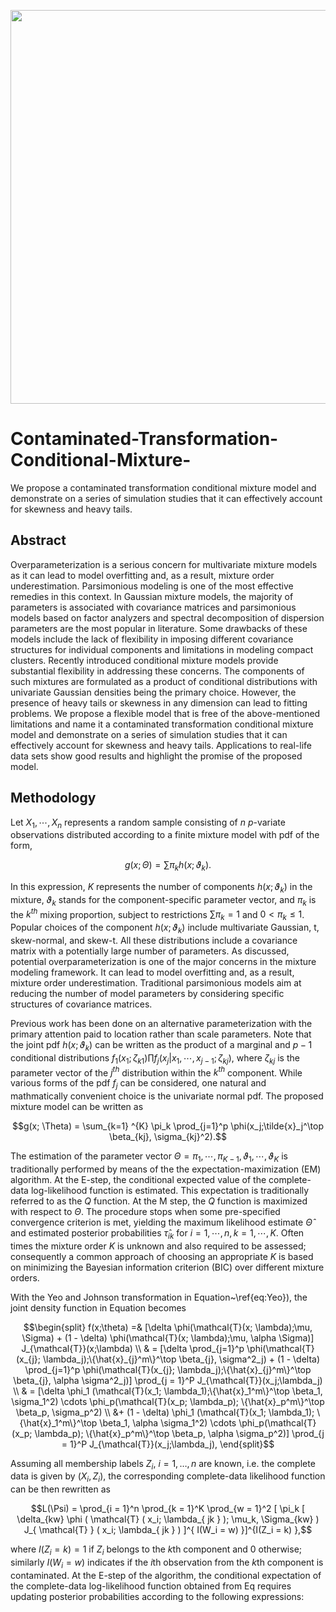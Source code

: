 <p align="center">
  <img src = "https://user-images.githubusercontent.com/60518209/219705580-ffb94e46-e520-45ac-9ec6-58bab4196e17.png" width = "630" />
</p>

# Contaminated-Transformation-Conditional-Mixture-
We propose a contaminated transformation conditional mixture model and demonstrate on a series of simulation studies that it can effectively account for skewness and heavy tails.

## Abstract
Overparameterization is a serious concern for multivariate mixture models as it can lead to
model overfitting and, as a result, mixture order underestimation. Parsimonious modeling is
one of the most effective remedies in this context. In Gaussian mixture models, the majority
of parameters is associated with covariance matrices and parsimonious models based on factor
analyzers and spectral decomposition of dispersion parameters are the most popular in literature.
Some drawbacks of these models include the lack of flexibility in imposing different
covariance structures for individual components and limitations in modeling compact clusters.
Recently introduced conditional mixture models provide substantial flexibility in addressing
these concerns. The components of such mixtures are formulated as a product of conditional
distributions with univariate Gaussian densities being the primary choice. However, the presence
of heavy tails or skewness in any dimension can lead to fitting problems. We propose
a flexible model that is free of the above-mentioned limitations and name it a contaminated
transformation conditional mixture model and demonstrate on a series of simulation studies
that it can effectively account for skewness and heavy tails. Applications to real-life data sets
show good results and highlight the promise of the proposed model. 


## Methodology
Let $X_1, \cdots, X_n$ represents a random sample consisting of $n$ $p$-variate observations distributed according to a finite mixture model with pdf of the form,

```math
g(x; \Theta) = \sum \pi_k h(x; \vartheta_k).
```
In this expression, $K$ represents the number of components $h(x;\vartheta_k)$ in the mixture, $\vartheta_k$ stands for the component-specific parameter vector, and $\pi_k$ is the $k^{th}$ mixing proportion, subject to restrictions $\sum \pi_k = 1$ and $0 < \pi_k \le 1$. 
Popular choices of the component $h(x; \vartheta_k)$ include multivariate Gaussian, t, skew-normal, and skew-t. All these distributions include a covariance matrix with a potentially large number of parameters. As discussed, potential overparameterization is one of the major concerns in the mixture modeling framework. It can lead to model overfitting and, as a result, mixture order underestimation. Traditional parsimonious models aim at reducing the number of model parameters by considering specific structures of covariance matrices. 

Previous work has been done on an alternative parameterization with the primary attention paid to location rather than scale parameters. Note that the joint pdf $h(x;\vartheta_k)$ can be written as the product of a marginal and $p - 1$ conditional distributions $f_1(x_1; \zeta_{k1}) \prod f_j(x_j|x_1, \cdots, x_{j-1};\zeta_{kj})$, where $\zeta_{kj}$ is the parameter vector of the $j^{th}$ distribution within the $k^{th}$ component. While various forms of the pdf $f_j$ can be considered, one natural and mathmatically convenient choice is the univariate normal pdf. The proposed mixture model can be written as

```math
g(x; \Theta) = \sum_{k=1} ^{K} \pi_k \prod_{j=1}^p \phi(x_j;\tilde{x}_j^\top \beta_{kj}, \sigma_{kj}^2).
```
The estimation of the parameter vector $\Theta = {\pi_1, \cdots, \pi_{K-1}, \vartheta_1, \cdots, \vartheta_K}$ is traditionally performed by means of the the expectation-maximization (EM) algorithm. At the E-step, the conditional expected value of the complete-data log-likelihood function is estimated. This expectation is traditionally referred to as the $Q$ function. At the M step, the $Q$ function is maximized with respect to $\Theta$. The procedure stops when some pre-specified convergence criterion is met, yielding the maximum likelihood estimate $\hat{\Theta}$ and estimated posterior probabilities $\hat{\tau}_{ik}$ for $i = 1, \cdots, n, k = 1, \cdots, K$. Often times the mixture order $K$ is unknown and also required to be assessed; consequently a common approach of choosing an appropriate $K$ is based on minimizing the Bayesian information criterion (BIC) over different mixture orders.

With the Yeo and Johnson transformation in Equation~\ref{eq:Yeo}), the joint density function in Equation becomes 
```math
\begin{split}
f(x;\theta)  =& [\delta \phi(\mathcal{T}(x; \lambda);\mu, \Sigma) + (1 - \delta) \phi(\mathcal{T}(x; \lambda);\mu, \alpha \Sigma)]  J_{\mathcal{T}}(x;\lambda) \\ 
& = [\delta \prod_{j=1}^p \phi(\mathcal{T}(x_{j}; \lambda_j);\{\hat{x}_{j}^m\}^\top \beta_{j}, \sigma^2_j) + (1 - \delta) \prod_{j=1}^p \phi(\mathcal{T}(x_{j}; \lambda_j);\{\hat{x}_{j}^m\}^\top \beta_{j}, \alpha \sigma^2_j)] \prod_{j = 1}^P J_{\mathcal{T}}(x_j;\lambda_j) \\ 
& = [\delta \phi_1 (\mathcal{T}(x_1; \lambda_1);\{\hat{x}_1^m\}^\top \beta_1, \sigma_1^2) \cdots \phi_p(\mathcal{T}(x_p; \lambda_p); \{\hat{x}_p^m\}^\top \beta_p, \sigma_p^2) \\ 
&+ (1 - \delta) \phi_1 (\mathcal{T}(x_1; \lambda_1); \{\hat{x}_1^m\}^\top \beta_1, \alpha \sigma_1^2) \cdots \phi_p(\mathcal{T}(x_p; \lambda_p); \{\hat{x}_p^m\}^\top \beta_p, \alpha \sigma_p^2)] 
\prod_{j = 1}^P J_{\mathcal{T}}(x_j;\lambda_j),
\end{split}
```
Assuming all membership labels $Z_i$, $i = 1, \ldots, n$ are known, i.e. the complete data is given by $(X_i, Z_i)$, the corresponding complete-data likelihood function can be then rewritten as

```math
L(\Psi) = \prod_{i = 1}^n \prod_{k = 1}^K \prod_{w = 1}^2 [ \pi_k [ \delta_{kw} \phi ( \mathcal{T} ( x_i; \lambda_{ jk } ); \mu_k, \Sigma_{kw} ) J_{ \mathcal{T} } ( x_i; \lambda_{ jk } ) ]^{ I(W_i = w) }]^{I(Z_i = k) },
```
where $I(Z_i = k) = 1$ if $Z_i$ belongs to the $k$th component and 0 otherwise; similarly $I(W_i = w)$ indicates if the $i$th observation from the $k$th component is contaminated. At the E-step of the algorithm, the conditional expectation of the complete-data log-likelihood function obtained from Eq requires updating posterior probabilities according to the following expressions:
